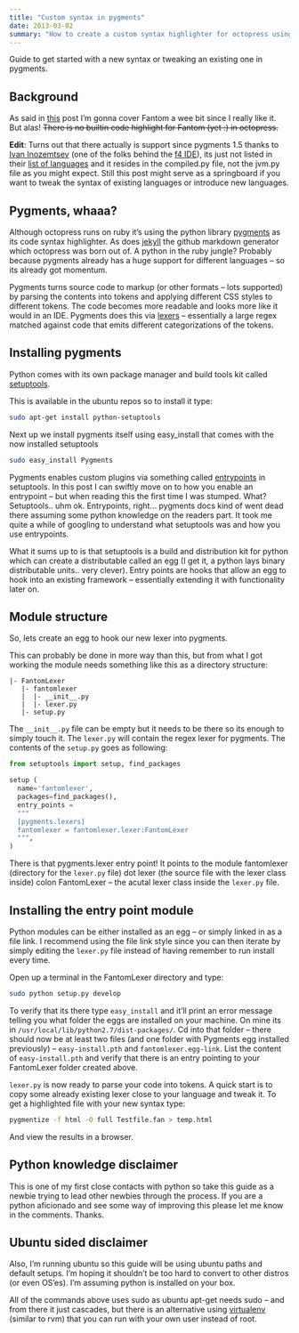 ```yaml
---
title: "Custom syntax in pygments"
date: 2013-03-02
summary: "How to create a custom syntax highlighter for octopress using pygments"
---
```


Guide to get started with a new syntax or tweaking an existing one in pygments.

## Background
As said in [this](/2013/02/fantom-language.html) post I’m gonna cover Fantom a wee bit since I really like it. But alas! ~~There is no builtin code highlight for Fantom (yet :) in octopress.~~

**Edit**: Turns out that there actually is support since pygments 1.5 thanks to [Ivan Inozemtsev](https://bitbucket.org/ivan_inozemtsev) (one of the folks behind the [f4 IDE](http://www.xored.com/products/f4/)), its just not listed in their [list of languages](http://pygments.org/languages/) and it resides in the compiled.py file, not the jvm.py file as you might expect. Still this post might serve as a springboard if you want to tweak the syntax of existing languages or introduce new languages.

## Pygments, whaaa?
Although octopress runs on ruby it’s using the python library [pygments](http://pygments.org/) as its code syntax highlighter. As does [jekyll](https://github.com/mojombo/jekyll) the github markdown generator which octopress was born out of. A python in the ruby jungle? Probably because pygments already has a huge support for different languages – so its already got momentum.

Pygments turns source code to markup (or other formats – lots supported) by parsing the contents into tokens and applying different CSS styles to different tokens. The code becomes more readable and looks more like it would in an IDE. Pygments does this via [lexers](http://pygments.org/docs/lexerdevelopment/) – essentially a large regex matched against code that emits different categorizations of the tokens.

## Installing pygments
Python comes with its own package manager and build tools kit called [setuptools](http://peak.telecommunity.com/DevCenter/setuptools).

This is available in the ubuntu repos so to install it type:

``` bash
sudo apt-get install python-setuptools
```

Next up we install pygments itself using easy\_install that comes with the now installed setuptools

``` bash
sudo easy_install Pygments
```

Pygments enables custom plugins via something called [entrypoints](http://pygments.org/docs/plugins/#entrypoints) in setuptools. In this post I can swiftly move on to how you enable an entrypoint – but when reading this the first time I was stumped. What? Setuptools.. uhm ok. Entrypoints, right… pygments docs kind of went dead there assuming some python knowledge on the readers part. It took me quite a while of googling to understand what setuptools was and how you use entrypoints.

What it sums up to is that setuptools is a build and distribution kit for python which can create a distributable called an egg (I get it, a python lays binary distributable units.. very clever). Entry points are hooks that allow an egg to hook into an existing framework – essentially extending it with functionality later on.

## Module structure
So, lets create an egg to hook our new lexer into pygments.

This can probably be done in more way than this, but from what I got working the module needs something like this as a directory structure:

``` text
|- FantomLexer
   |- fantomlexer
   |  |- __init__.py
   |  |- lexer.py
   |- setup.py
```

The `__init__.py` file can be empty but it needs to be there so its enough to simply touch it. The `lexer.py` will contain the regex lexer for pygments.
The contents of the `setup.py` goes as following:

``` python
from setuptools import setup, find_packages

setup (
  name='fantomlexer',
  packages=find_packages(),
  entry_points =
  """
  [pygments.lexers]
  fantomlexer = fantomlexer.lexer:FantomLexer
  """,
)
```

There is that pygments.lexer entry point! It points to the module fantomlexer (directory for the `lexer.py` file) dot lexer (the source file with the lexer class inside) colon FantomLexer – the acutal lexer class inside the `lexer.py` file.

## Installing the entry point module
Python modules can be either installed as an egg – or simply linked in as a file link. I recommend using the file link style since you can then iterate by simply editing the `lexer.py` file instead of having remember to run install every time.

Open up a terminal in the FantomLexer directory and type:

``` bash
sudo python setup.py develop
```

To verify that its there type `easy_install` and it’ll print an error message telling you what folder the eggs are installed on your machine. On mine its in `/usr/local/lib/python2.7/dist-packages/`. Cd into that folder – there should now be at least two files (and one folder with Pygments egg installed previously) – `easy-install.pth` and `fantomlexer.egg-link`. List the content of `easy-install.pth` and verify that there is an entry pointing to your FantomLexer folder created above.

`lexer.py` is now ready to parse your code into tokens. A quick start is to copy some already existing lexer close to your language and tweak it. To get a highlighted file with your new syntax type:

``` bash 
pygmentize -f html -O full Testfile.fan > temp.html
```

And view the results in a browser.

## Python knowledge disclaimer
This is one of my first close contacts with python so take this guide as a newbie trying to lead other newbies through the process. If you are a python aficionado and see some way of improving this please let me know in the comments. Thanks.

## Ubuntu sided disclaimer
Also, I’m running ubuntu so this guide will be using ubuntu paths and default setups. I’m hoping it shouldn’t be too hard to convert to other distros (or even OS’es). I’m assuming python is installed on your box.

All of the commands above uses sudo as ubuntu apt-get needs sudo – and from there it just cascades, but there is an alternative using [virtualenv](http://www.virtualenv.org/en/1.9.X/#what-it-does) (similar to rvm) that you can run with your own user instead of root.

